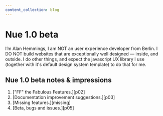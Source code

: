 ```yaml
---
content_collection: blog
---
```


# Nue 1.0 beta

I’m Alan Hemmings, I am NOT an user experience developer from Berlin. I DO NOT build websites that are exceptionally well designed — inside, and outside. I do other things, and expect the javascript UX library I use (together with it's default design system template) to do that for me.

## Nue 1.0 beta notes & impressions

 1. ["FF" the Fabulous Features.][p02]
 1. [Documentation improvement suggestions.][p03]
 1. [Missing features.][missing]
 1. [Beta, bugs and issues.][p05]
 
